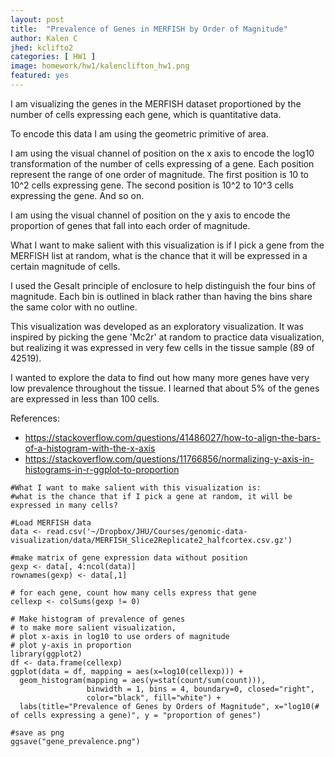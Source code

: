```yaml
---
layout: post
title:  "Prevalence of Genes in MERFISH by Order of Magnitude"
author: Kalen C
jhed: kclifto2
categories: [ HW1 ]
image: homework/hw1/kalenclifton_hw1.png
featured: yes
---
```


I am visualizing the genes in the MERFISH dataset proportioned by the number of cells expressing each gene, which is quantitative data.

To encode this data I am using the geometric primitive of area.

I am using the visual channel of position on the x axis to encode the log10 transformation of the number of cells expressing of a gene. Each position represent the range of one order of magnitude. The first position is 10 to 10^2 cells expressing gene. The second position is 10^2 to 10^3 cells expressing the gene. And so on.

I am using the visual channel of position on the y axis to encode the proportion of genes that fall into each order of magnitude. 

What I want to make salient with this visualization is if I pick a gene from the MERFISH list at random, what is the chance that it will be expressed in a certain magnitude of cells.

I used the Gesalt principle of enclosure to help distinguish the four bins of magnitude. Each bin is outlined in black rather than having the bins share the same color with no outline.

This visualization was developed as an exploratory visualization. It was inspired by picking the gene 'Mc2r' at random to practice data visualization, but realizing it was expressed in very few cells in the tissue sample (89 of 42519).

I wanted to explore the data to find out how many more genes have very low prevalence throughout the tissue. I learned that about 5% of the genes are expressed in less than 100 cells.

References: 
- https://stackoverflow.com/questions/41486027/how-to-align-the-bars-of-a-histogram-with-the-x-axis
- https://stackoverflow.com/questions/11766856/normalizing-y-axis-in-histograms-in-r-ggplot-to-proportion



```{r}
#What I want to make salient with this visualization is:
#what is the chance that if I pick a gene at random, it will be expressed in many cells?

#Load MERFISH data
data <- read.csv('~/Dropbox/JHU/Courses/genomic-data-visualization/data/MERFISH_Slice2Replicate2_halfcortex.csv.gz')

#make matrix of gene expression data without position
gexp <- data[, 4:ncol(data)]
rownames(gexp) <- data[,1]

# for each gene, count how many cells express that gene
cellexp <- colSums(gexp != 0)

# Make histogram of prevalence of genes
# to make more salient visualization, 
# plot x-axis in log10 to use orders of magnitude
# plot y-axis in proportion 
library(ggplot2)
df <- data.frame(cellexp)
ggplot(data = df, mapping = aes(x=log10(cellexp))) +
  geom_histogram(mapping = aes(y=stat(count/sum(count))), 
                 binwidth = 1, bins = 4, boundary=0, closed="right", 
                 color="black", fill="white") +
  labs(title="Prevalence of Genes by Orders of Magnitude", x="log10(# of cells expressing a gene)", y = "proportion of genes")

#save as png 
ggsave("gene_prevalence.png")	 
```

